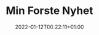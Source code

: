 ---
title: "Min Forste Nyhet"
date: 2022-01-12T00:22:11+01:00
draft: false
ingress: Å lage sammenhengende tjenester er en innovasjonsutfordring for offentlig sektor. Dagens styrings- og organisasjonsmodeller er ikke alltid like egnet. Vi må i større grad samarbeide på tvers av sektorer og forvaltningsnivåer. Veiledningen gir deg som jobber med en livshendelse eller sammenhengende tjenester eksempler og råd.
---
